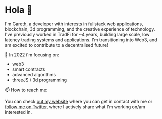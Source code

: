 # Hola 👋

<!--
**gareth-xyz/gareth-xyz** is a ✨ _special_ ✨ repository because its `README.md` (this file) appears on your GitHub profile.

Here are some ideas to get you started:

- 🔭 I’m currently working on ...
- 🌱 I’m currently learning ...
- 👯 I’m looking to collaborate on ...
- 🤔 I’m looking for help with ...
- 💬 Ask me about ...
- 😄 Pronouns: ...
- ⚡ Fun fact: ...
-->

I'm Gareth, a developer with interests in fullstack web applications, blockchain, 3d programming, and the creative experience of technology. I've previously worked in TradFi for ~4 years, building large scale, low latency trading systems and applications. I'm transitioning into Web3, and am excited to contribute to a decentralised future!

🌱 In 2022 i'm focusing on:
- web3
- smart contracts
- advanced algorithms
- threeJS / 3d programming

📫 How to reach me:

You can check [out my website](https://garethv.xyz/) where you can get in contact with me or [follow me on Twitter](https://twitter.com/gareth_xyz/), where I actively share what I'm working on/am interested in.

